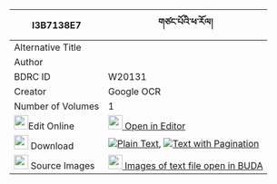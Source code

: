 |I3B7138E7|གཙང་པོའི་ཕ་རོལ། 
| --- | --- 
|Alternative Title |
|Author | 
|BDRC ID | W20131
|Creator | Google OCR
|Number of Volumes| 1
|<img width="25" src="https://img.icons8.com/color/25/000000/edit-property.png">Edit Online| [<img width="25" src="https://avatars.githubusercontent.com/u/45091458?s=200&v=4"> Open in Editor](http://editor.openpecha.org/I3B7138E7)
|<img width="25" src="https://img.icons8.com/fluent/48/000000/download-2.png"/>  Download | [![](https://img.icons8.com/color/20/000000/txt.png)Plain Text](https://github.com/Openpecha/I3B7138E7/releases/download/v1/tsangpo_i_parol_plain_I3B7138E7.zip), [![](https://img.icons8.com/color/20/000000/txt.png)Text with Pagination](https://github.com/Openpecha/I3B7138E7/releases/download/v1/tsangpo_i_parol_pages_I3B7138E7.zip)
|<img width="25" src="https://img.icons8.com/plasticine/100/000000/pictures-folder.png"/>  Source Images | [<img width="25" src="https://library.bdrc.io/icons/BUDA-small.svg"> Images of text file open in BUDA](https://library.bdrc.io/show/bdr:W20131)